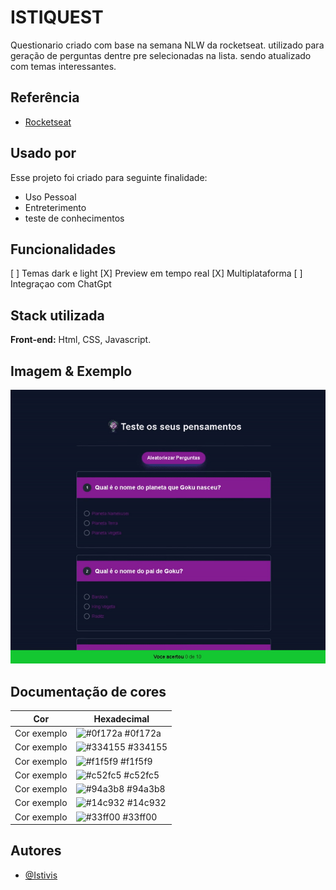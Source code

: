 
# ISTIQUEST

Questionario criado com base na semana NLW da rocketseat.
utilizado para geração de perguntas dentre pre selecionadas na lista.
sendo atualizado com temas interessantes.


## Referência

 - [Rocketseat](https://www.rocketseat.com.br/?utm_source=google&utm_medium=cpc&utm_campaign=lead&utm_term=perpetuo&utm_content=institucional-lead-home-texto-lead-brandkws-none-none-institucional-none-none-br-google)


## Usado por

Esse projeto foi criado para seguinte finalidade:

- Uso Pessoal
- Entreterimento
- teste de conhecimentos

## Funcionalidades
[ ] Temas dark e light
[X] Preview em tempo real
[X] Multiplataforma
[ ] Integraçao com ChatGpt

## Stack utilizada

**Front-end:** Html, CSS, Javascript.



## Imagem & Exemplo

<img src="/project.gif">


## Documentação de cores

| Cor               | Hexadecimal                                                |
| ----------------- | ---------------------------------------------------------------- |
| Cor exemplo       | ![#0f172a](https://via.placeholder.com/10/0f172a?text=+) #0f172a |
| Cor exemplo       | ![#334155](https://via.placeholder.com/10/334155?text=+) #334155 |
| Cor exemplo       | ![#f1f5f9](https://via.placeholder.com/10/f1f5f9?text=+) #f1f5f9 |
| Cor exemplo       | ![#c52fc5](https://via.placeholder.com/10/c52fc5?text=+) #c52fc5 |
| Cor exemplo       | ![#94a3b8](https://via.placeholder.com/10/94a3b8?text=+) #94a3b8 |
| Cor exemplo       | ![#14c932](https://via.placeholder.com/10/14c93?text=+) #14c932 |
| Cor exemplo       | ![#33ff00](https://via.placeholder.com/10/33ff00?text=+) #33ff00 |

## Autores

- [@Istivis](https://github.com/Istivis)

